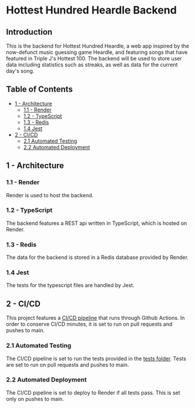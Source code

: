 # Hottest Hundred Heardle Backend

## Introduction

This is the backend for Hottest Hundred Heardle, a web app inspired by the now-defunct music guessing game Heardle, and featuring songs that have featured in Triple J's Hottest 100. The backend will be used to store user data including statistics such as streaks, as well as data for the current day's song.

## Table of Contents
- [1 - Architecture](#1---architecture)
  - [1.1 - Render](#11---render)
  - [1.2 - TypeScript](#12---typescript)
  - [1.3 - Redis](#13---redis)
  - [1.4 Jest](#14-jest)
- [2 - CI/CD](#2---cicd)
  - [2.1 Automated Testing](#21-automated-testing)
  - [2.2 Automated Deployment](#22-automated-deployment)


## 1 - Architecture

### 1.1 - Render

Render is used to host the backend.

### 1.2 - TypeScript

The backend features a REST api written in TypeScript, which is hosted on Render.

### 1.3 - Redis

The data for the backend is stored in a Redis database provided by Render.

### 1.4 Jest

The tests for the typescript files are handled by Jest.

## 2 - CI/CD

This project features a [CI/CD pipeline](.github/workflows/test-deploy.yml) that runs through Github Actions. In order to conserve CI/CD minutes, it is set to run on pull requests and pushes to main.

### 2.1 Automated Testing

The CI/CD pipeline is set to run the tests provided in the [tests folder](test/). Tests are set to run on pull requests and pushes to main.

### 2.2 Automated Deployment

The CI/CD pipeline is set to deploy to Render if all tests pass. This is set only on pushes to main.
